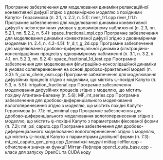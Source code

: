 Програмне забезпечення для моделювання динаміки релаксаційної конвективної дифузії згідно з двовимірною моделлю з похідними Капуто- Герасимова (п. 2.1, п. 2.2, п. 5.1):
river_fr1.cpp
river_fr1.h
Програмне забезпечення для моделювання динаміки конвективної дифузії у неізотермічних умовах у двовимірному наближенні (п. 2.3, пп. 5.2.1, пп. 5.2.2, п. 5.4):
space_fractional_mpi.cpp
Програмне забезпечення для моделювання динаміки конвективної дифузії згідно з двовимірними моделями (п. 2.4, п. 4.2-4.5):
fr_d_t_g_2d.cpp
Програмне забезпечення для моделювання дробово-диференціальної динаміки фільтраційно-консолідаційних процесів у одновимірному наближенні (п. 3.1, п. 3.2, п. 4.1, пп. 5.2.3, пп. 5.2.4):
space_fractional_1d_test.cpp
Програмне забезпечення для моделювання фільтраційно-консолідаційної динаміки в умовах солеперенесення на основі дробово-фрактальної моделі (п. 3.3):
fr_cons_chem_osm.cpp
Програмне забезпечення для моделювання дифузійних процесів згідно з моделями, що містять ψ-похідні Капуто (п. 5.3, п. 5.5):
irrigation_fractional.cpp
Програмне забезпечення моделювання дифузійних процесів згідно з моделлю, що містить похідну Атангана-Балеану (п. 5.6):
MF_int_series.cpp
Програмне забезпечення для дробово-диференціального моделювання вологоперенесення згідно з моделлю, що містить похідні Капуто-Герасимова (п. 7.1):
mt_minimal.cpp
Програмне забезпечення для дробово-диференціального моделювання вологоперенесення згідно з моделлю, що містить ψ-похідні Капуто з параметрами фіксованої форми (п. 7.2):
mt_psi_caputo.cpp
Програмне забезпечення для дробово-диференціального моделювання вологоперенесення згідно з моделлю, що містить ψ-похідні Капуто з параметрами довільної форми (п. 7.3):
mt_psi_caputo_gen_prog.cpp
Допоміжні модулі
mittag-leffler.cpp - обчислення значення функції Міттаг-Лефлера
opencl_cuda_base.cpp - класи для запуску OpenCL та CUDA коду
